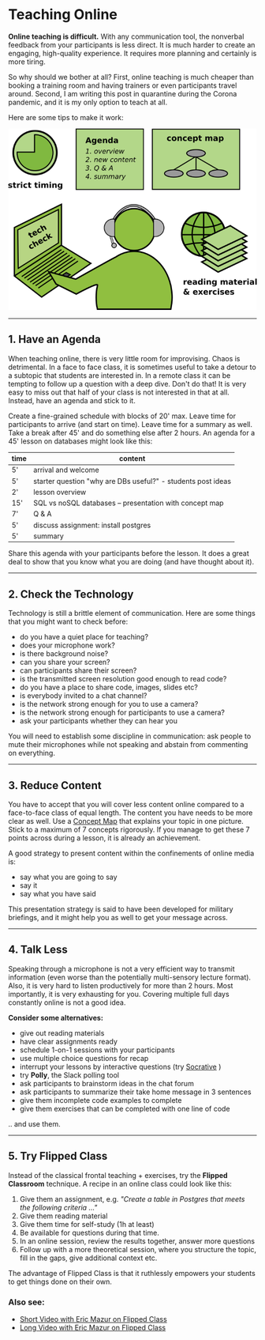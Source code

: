 
# Teaching Online

**Online teaching is difficult.** With any communication tool, the nonverbal feedback from your participants is less direct. It is much harder to create an engaging, high-quality experience. It requires more planning and certainly is more tiring.

So why should we bother at all? First, online teaching is much cheaper than booking a training room and having trainers or even participants travel around. Second, I am writing this post in quarantine during the Corona pandemic, and it is my only option to teach at all.

Here are some tips to make it work:

![elements of successful online teaching](../images/online_teaching.png)

----

## 1. Have an Agenda

When teaching online, there is very little room for improvising. Chaos is detrimental. In a face to face class, it is sometimes useful to take a detour to a subtopic that students are interested in. In a remote class it can be tempting to follow up a question with a deep dive. Don't do that! It is very easy to miss out that half of your class is not interested in that at all. Instead, have an agenda and stick to it.

Create a fine-grained schedule with blocks of 20' max. Leave time for participants to arrive (and start on time). Leave time for a summary as well. Take a break after 45' and do something else after 2 hours. An agenda for a 45' lesson on databases might look like this:

| time | content |
|------|---------|
|  5'  | arrival and welcome |
|  5'  | starter question "why are DBs useful?" - students post ideas |
|  2'  | lesson overview |
| 15'  | SQL vs noSQL databases – presentation with concept map |
|  7'  | Q & A |
|  5'  | discuss assignment: install postgres |
|  5'  | summary |

Share this agenda with your participants before the lesson. It does a great deal to show that you know what you are doing (and have thought about it).

----

## 2. Check the Technology

Technology is still a brittle element of communication. Here are some things that you might want to check before:

* do you have a quiet place for teaching?
* does your microphone work?
* is there background noise?
* can you share your screen?
* can participants share their screen?
* is the transmitted screen resolution good enough to read code?
* do you have a place to share code, images, slides etc?
* is everybody invited to a chat channel?
* is the network strong enough for you to use a camera?
* is the network strong enough for participants to use a camera?
* ask your participants whether they can hear you

You will need to establish some discipline in communication: ask people to mute their microphones while not speaking and abstain from commenting on everything.

----

## 3. Reduce Content

You have to accept that you will cover less content online compared to a face-to-face class of equal length. The content you have needs to be more clear as well. Use a [Concept Map](http://www.academis.eu/posts/teaching/planning/concept_maps.md) that explains your topic in one picture. Stick to a maximum of 7 concepts rigorously. If you manage to get these 7 points across during a lesson, it is already an achievement.

A good strategy to present content within the confinements of online media is:

* say what you are going to say
* say it
* say what you have said

This presentation strategy is said to have been developed for military briefings, and it might help you as well to get your message across.

----

## 4. Talk Less

Speaking through a microphone is not a very efficient way to transmit information (even worse than the potentially multi-sensory lecture format).
Also, it is very hard to listen productively for more than 2 hours. Most importantly, it is very exhausting for you. Covering multiple full days constantly online is not a good idea.

**Consider some alternatives:**

* give out reading materials
* have clear assignments ready
* schedule 1-on-1 sessions with your participants
* use multiple choice questions for recap
* interrupt your lessons by interactive questions (try [Socrative](http://www.socrative.com) )
* try **Polly**, the Slack polling tool
* ask participants to brainstorm ideas in the chat forum
* ask participants to summarize their take home message in 3 sentences
* give them incomplete code examples to complete
* give them exercises that can be completed with one line of code

.. and use them.

----

## 5. Try Flipped Class

Instead of the classical frontal teaching + exercises, try the **Flipped Classroom** technique. A recipe in an online class could look like this:

1. Give them an assignment, e.g. *"Create a table in Postgres that meets the following criteria ..."*
2. Give them reading material
3. Give them time for self-study (1h at least)
4. Be available for questions during that time.
5. In an online session, review the results together, answer more questions
6. Follow up with a more theoretical session, where you structure the topic, fill in the gaps, give additional context etc.

The advantage of Flipped Class is that it ruthlessly empowers your students to get things done on their own.

### Also see:

* [Short Video with Eric Mazur on Flipped Class](https://www.youtube.com/watch?v=Z9orbxoRofI)
* [Long Video with Eric Mazur on Flipped Class](https://www.youtube.com/watch?v=WwslBPj8GgI)
